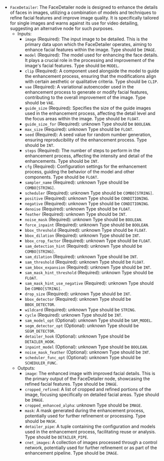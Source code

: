 - `FaceDetailer`: The FaceDetailer node is designed to enhance the details of faces in images, utilizing a combination of models and techniques to refine facial features and improve image quality. It is specifically tailored for single images and warns against its use for video detailing, suggesting an alternative node for such purposes.
    - Inputs:
        - `image` (Required): The input image to be detailed. This is the primary data upon which the FaceDetailer operates, aiming to enhance facial features within the image. Type should be `IMAGE`.
        - `model` (Required): The model used for enhancing the face details. It plays a crucial role in the processing and improvement of the image's facial features. Type should be `MODEL`.
        - `clip` (Required): A component used alongside the model to guide the enhancement process, ensuring that the modifications align with certain aesthetic or qualitative criteria. Type should be `CLIP`.
        - `vae` (Required): A variational autoencoder used in the enhancement process to generate or modify facial features, contributing to the overall improvement of the image. Type should be `VAE`.
        - `guide_size` (Required): Specifies the size of the guide images used in the enhancement process, affecting the detail level and the focus areas within the image. Type should be `FLOAT`.
        - `guide_size_for` (Required): unknown Type should be `BOOLEAN`.
        - `max_size` (Required): unknown Type should be `FLOAT`.
        - `seed` (Required): A seed value for random number generation, ensuring reproducibility of the enhancement process. Type should be `INT`.
        - `steps` (Required): The number of steps to perform in the enhancement process, affecting the intensity and detail of the enhancements. Type should be `INT`.
        - `cfg` (Required): Configuration settings for the enhancement process, guiding the behavior of the model and other components. Type should be `FLOAT`.
        - `sampler_name` (Required): unknown Type should be `COMBO[STRING]`.
        - `scheduler` (Required): unknown Type should be `COMBO[STRING]`.
        - `positive` (Required): unknown Type should be `CONDITIONING`.
        - `negative` (Required): unknown Type should be `CONDITIONING`.
        - `denoise` (Required): unknown Type should be `FLOAT`.
        - `feather` (Required): unknown Type should be `INT`.
        - `noise_mask` (Required): unknown Type should be `BOOLEAN`.
        - `force_inpaint` (Required): unknown Type should be `BOOLEAN`.
        - `bbox_threshold` (Required): unknown Type should be `FLOAT`.
        - `bbox_dilation` (Required): unknown Type should be `INT`.
        - `bbox_crop_factor` (Required): unknown Type should be `FLOAT`.
        - `sam_detection_hint` (Required): unknown Type should be `COMBO[STRING]`.
        - `sam_dilation` (Required): unknown Type should be `INT`.
        - `sam_threshold` (Required): unknown Type should be `FLOAT`.
        - `sam_bbox_expansion` (Required): unknown Type should be `INT`.
        - `sam_mask_hint_threshold` (Required): unknown Type should be `FLOAT`.
        - `sam_mask_hint_use_negative` (Required): unknown Type should be `COMBO[STRING]`.
        - `drop_size` (Required): unknown Type should be `INT`.
        - `bbox_detector` (Required): unknown Type should be `BBOX_DETECTOR`.
        - `wildcard` (Required): unknown Type should be `STRING`.
        - `cycle` (Required): unknown Type should be `INT`.
        - `sam_model_opt` (Optional): unknown Type should be `SAM_MODEL`.
        - `segm_detector_opt` (Optional): unknown Type should be `SEGM_DETECTOR`.
        - `detailer_hook` (Optional): unknown Type should be `DETAILER_HOOK`.
        - `inpaint_model` (Optional): unknown Type should be `BOOLEAN`.
        - `noise_mask_feather` (Optional): unknown Type should be `INT`.
        - `scheduler_func_opt` (Optional): unknown Type should be `SCHEDULER_FUNC`.
    - Outputs:
        - `image`: The enhanced image with improved facial details. This is the primary output of the FaceDetailer node, showcasing the refined facial features. Type should be `IMAGE`.
        - `cropped_refined`: A list of cropped and refined portions of the image, focusing specifically on detailed facial areas. Type should be `IMAGE`.
        - `cropped_enhanced_alpha`: unknown Type should be `IMAGE`.
        - `mask`: A mask generated during the enhancement process, potentially used for further refinement or processing. Type should be `MASK`.
        - `detailer_pipe`: A tuple containing the configuration and models used in the enhancement process, facilitating reuse or analysis. Type should be `DETAILER_PIPE`.
        - `cnet_images`: A collection of images processed through a control network, potentially used for further refinement or as part of the enhancement pipeline. Type should be `IMAGE`.
